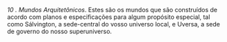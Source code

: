 ﻿<I>10 . Mundos Arquitetônicos</I>. Estes são os mundos que são construídos de acordo com planos e especificações para algum propósito especial, tal como Sálvington, a sede-central do vosso universo local, e Uversa, a sede de governo do nosso superuniverso.